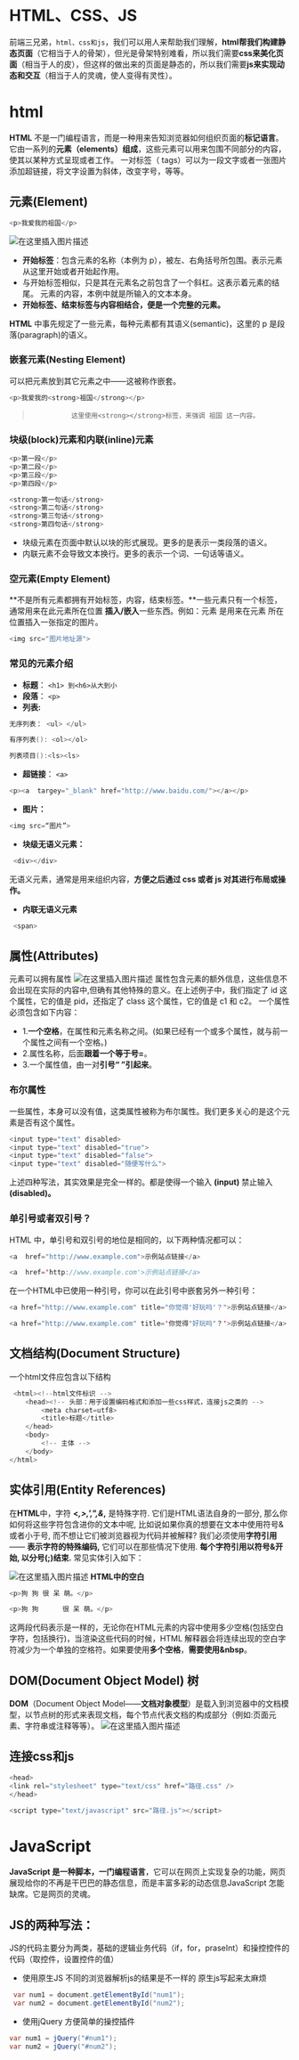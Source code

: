 # HTML、CSS、JS

前端三兄弟，<code>html、css和js</code>，我们可以用人来帮助我们理解，**html帮我们构建静态页面**（它相当于人的骨架），但光是骨架特别难看，所以我们需要**css来美化页面**（相当于人的皮），但这样的做出来的页面是静态的，所以我们需要**js来实现动态和交互**（相当于人的灵魂，使人变得有灵性）。

# html

**HTML** 不是一门编程语言，而是一种用来告知浏览器如何组织页面的**标记语言**。它由一系列的**元素（elements）组成**，这些元素可以用来包围不同部分的内容，使其以某种方式呈现或者工作。 一对标签（ tags）可以为一段文字或者一张图片添加超链接，将文字设置为斜体，改变字号，等等。

## 元素(Element)

```java
<p>我爱我的祖国</p>
```

![在这里插入图片描述](https://img-blog.csdnimg.cn/20210323094919516.png?x-oss-process=image/watermark,type_ZmFuZ3poZW5naGVpdGk,shadow_10,text_aHR0cHM6Ly9ibG9nLmNzZG4ubmV0L3FxXzQ1NjYxMTI1,size_16,color_FFFFFF,t_70)

 - **开始标签**：包含元素的名称（本例为 p），被左、右角括号所包围。表示元素从这里开始或者开始起作用。
 - 与开始标签相似，只是其在元素名之前包含了一个斜杠。这表示着元素的结尾。 元素的内容，本例中就是所输入的文本本身。
 - **开始标签、结束标签与内容相结合，便是一个完整的元素。**

**HTML**    中事先规定了一些元素，每种元素都有其语义(semantic)，这里的 p 是段落(paragraph)的语义。

### 嵌套元素(Nesting Element)

可以把元素放到其它元素之中——这被称作嵌套。

```java
<p>我爱我的<strong>祖国</strong></p>
```


> 				这里使用<strong></strong>标签，来强调 祖国 这一内容。

### 块级(block)元素和内联(inline)元素

```java
<p>第一段</p>
<p>第二段</p>
<p>第三段</p>
<p>第四段</p>
```

```java
<strong>第一句话</strong>
<strong>第二句话</strong>
<strong>第三句话</strong>
<strong>第四句话</strong>
```

 - 块级元素在页面中默认以块的形式展现。更多的是表示一类段落的语义。
 - 内联元素不会导致文本换行。更多的表示一个词、一句话等语义。

### 空元素(Empty Element)

**不是所有元素都拥有开始标签，内容，结束标签。**一些元素只有一个标签，通常用来在此元素所在位置  **插入/嵌入**一些东西。例如：元素<img> 是用来在元素<img> 所在位置插入一张指定的图片。

```java
<img src="图片地址源">
```

### 常见的元素介绍

 - **标题**： `<h1> 到<h6>从大到小`
 - **段落**： `<p>`
 - **列表:**

```java
无序列表： <ul> </ul>
```

```java
有序列表(): <ol></ol>
```

```java
列表项目():<ls><ls>
```

 - **超链接**： `<a>`

```java
<p><a  targey="_blank" href="http://www.baidu.com/"></a></p>
```

 - **图片：**

 

```java
<img src=“图片”>
```

 - **块级无语义元素：**

```java
 <div></div>
```

无语义元素，通常是用来组织内容，**方便之后通过 css 或者 js 对其进行布局或操作。**

 - **内联无语义元素**

```java
 <span>
```

## 属性(Attributes)

元素可以拥有属性
![在这里插入图片描述](https://img-blog.csdnimg.cn/20210323095927121.png?x-oss-process=image/watermark,type_ZmFuZ3poZW5naGVpdGk,shadow_10,text_aHR0cHM6Ly9ibG9nLmNzZG4ubmV0L3FxXzQ1NjYxMTI1,size_16,color_FFFFFF,t_70)
属性包含元素的额外信息，这些信息不会出现在实际的内容中,但确有其他特殊的意义。在上述例子中，我们指定了 id 这个属性，它的值是 pid，还指定了 class 这个属性，它的值是 c1 和 c2。
一个属性必须包含如下内容：

 - 1.**一个空格**，在属性和元素名称之间。(如果已经有一个或多个属性，就与前一个属性之间有一个空格。)
 - 2.属性名称，后面**跟着一个等于号=**。
 - 3.一个属性值，由一对**引号“ ”引起来**。


### 布尔属性

一些属性，本身可以没有值，这类属性被称为布尔属性。我们更多关心的是这个元素是否有这个属性。

```java
<input type="text" disabled>
<input type="text" disabled="true">
<input type="text" disabled="false">
<input type="text" disabled="随便写什么">
```

上述四种写法，其实效果是完全一样的。都是使得一个输入 **(input)** 禁止输入 **(disabled)。**     

### 单引号或者双引号？

HTML 中，单引号和双引号的地位是相同的，以下两种情况都可以：

```java
<a  href="http://www.example.com">示例站点链接</a>

<a  href='http://www.example.com'>示例站点链接</a>
```

在一个HTML中已使用一种引号，你可以在此引号中嵌套另外一种引号：

```java
<a href="http://www.example.com" title="你觉得'好玩吗'？">示例站点链接</a>

<a href="http://www.example.com" title='你觉得"好玩吗"？'>示例站点链接</a>
```




## 文档结构(Document Structure)

一个html文件应包含以下结构

```java
 <html><!--html文件标识 -->
	<head><!-- 头部：用于设置编码格式和添加一些css样式，连接js之类的 -->
		<meta charset=utf8>
	    <title>标题</title>
	</head>
	<body>
		<!-- 主体 -->
	</body>
</html>
```

## 实体引用(Entity References)

在**HTML**中，字符  **<*,>,',",&*,**	是特殊字符. 它们是HTML语法自身的一部分, 那么你如何将这些字符包含进你的文本中呢, 比如说如果你真的想要在文本中使用符号&或者小于号, 而不想让它们被浏览器视为代码并被解释?
我们必须使用**字符引用** —— **表示字符的特殊编码,** 它们可以在那些情况下使用. **每个字符引用以符号&开始, 以分号(;)结束.**
常见实体引入如下：

![在这里插入图片描述](https://img-blog.csdnimg.cn/20210323101453506.png?x-oss-process=image/watermark,type_ZmFuZ3poZW5naGVpdGk,shadow_10,text_aHR0cHM6Ly9ibG9nLmNzZG4ubmV0L3FxXzQ1NjYxMTI1,size_16,color_FFFFFF,t_70)
**HTML中的空白**

```java
<p>狗 狗 很 呆 萌。</p>

<p>狗 狗		很 呆 萌。</p>
```

这两段代码表示是一样的，无论你在HTML元素的内容中使用多少空格(包括空白字符，包括换行)，当渲染这些代码的时候，HTML 解释器会将连续出现的空白字符减少为一个单独的空格符。如果要使用**多个空格**，**需要使用&nbsp**。

## DOM(Document Object Model) 树

**DOM**（Document  Object   Model——**文档对象模型**）是载入到浏览器中的文档模型，以节点树的形式来表现文档，每个节点代表文档的构成部分（例如:页面元素、字符串或注释等等）。
![在这里插入图片描述](https://img-blog.csdnimg.cn/20210323101956968.png?x-oss-process=image/watermark,type_ZmFuZ3poZW5naGVpdGk,shadow_10,text_aHR0cHM6Ly9ibG9nLmNzZG4ubmV0L3FxXzQ1NjYxMTI1,size_16,color_FFFFFF,t_70)

## 连接css和js

```java
<head>
<link rel="stylesheet" type="text/css" href="路径.css" />
</head>

<script type="text/javascript" src="路径.js"></script>
```

# JavaScript

**JavaScript 是一种脚本，一门编程语言**，它可以在网页上实现复杂的功能，网页展现给你的不再是干巴巴的静态信息，而是丰富多彩的动态信息JavaScript 怎能缺席。它是网页的灵魂。

## JS的两种写法：

JS的代码主要分为两类，基础的逻辑业务代码（if，for，praseInt）和操控控件的代码（取控件，设置控件的值）

 - 使用原生JS
   不同的浏览器解析js的结果是不一样的
    原生js写起来太麻烦

```java
 var num1 = document.getElementById("num1");
 var num2 = document.getElementById("num2");
```

 - 使用jQuery
   方便简单的操控插件

```java
var num1 = jQuery("#num1");
var num2 = jQuery("#num2");
```

